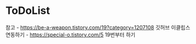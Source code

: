 # ToDoList
참고 - https://be-a-weapon.tistory.com/19?category=1207108
깃허브 이클립스 연동하기  - https://special-o.tistory.com/5 19번부터 하기
